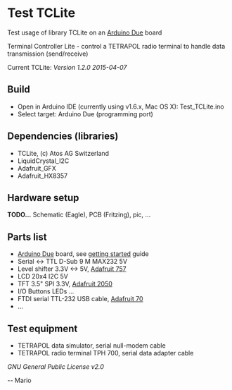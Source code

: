 # Test TCLite
Test usage of library TCLite on an [Arduino Due](http://www.arduino.cc/en/Main/ArduinoBoardDue) board

Terminal Controller Lite - control a TETRAPOL radio terminal to handle data transmission (send/receive)

Current TCLite: *Version 1.2.0 2015-04-07*

## Build
 - Open in Arduino IDE (currently using v1.6.x, Mac OS X): Test_TCLite.ino
 - Select target: Arduino Due (programming port)

## Dependencies (libraries)
 - TCLite, (c) Atos AG Switzerland
 - LiquidCrystal_I2C
 - Adafruit_GFX
 - Adafruit_HX8357

## Hardware setup
**TODO...**
Schematic (Eagle), PCB (Fritzing), pic, ...

## Parts list
 - [Arduino Due](http://www.arduino.cc/en/Main/ArduinoBoardDue) board,
   see [getting started](http://www.arduino.cc/en/Guide/ArduinoDue) guide
 - Serial <-> TTL D-Sub 9 M MAX232 5V
 - Level shifter 3.3V <-> 5V, [Adafruit 757](http://www.adafruit.com/product/757)
 - LCD 20x4 I2C 5V
 - TFT 3.5" SPI 3.3V, [Adafruit 2050](http://www.adafruit.com/product/2050)
 - I/O Buttons LEDs ...
 - FTDI serial TTL-232 USB cable, [Adafruit 70](http://www.adafruit.com/product/70)
 - ...

## Test equipment
 - TETRAPOL data simulator, serial null-modem cable
 - TETRAPOL radio terminal TPH 700, serial data adapter cable

*GNU General Public License v2.0*

-- Mario
